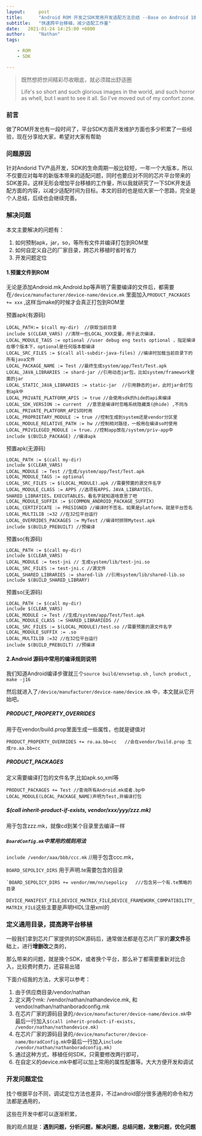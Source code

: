 ```yaml
---
layout:     post
title:      "Android ROM 开发之SDK常用开发适配方法总结 --Base on Android 10.0"
subtitle:   "快速跨平台移植，减少适配工作量"
date:   2021-01-24 14:25:00 +0800
author:     "Nathan"
tags:

    - ROM
    - SDK

---
```


> 既然想把世间精彩尽收眼底，就必须踏出舒适圈
>
> Life's so short and such glorious images in the world, and such horror as whell, but I want to see it all. So I've moved out of my confort zone.



### 前言

做了ROM开发也有一段时间了，平台SDK方面开发维护方面也多少积累了一些经验，现在分享给大家，希望对大家有帮助

### 问题原因

针对Andorid TV产品开发，SDK的生命周期一般比较短，一年一个大版本，所以不仅要应对每年的新版本带来的适配问题，同时也要应对不同的芯片平台带来的SDK差异。这样无形会增加平台移植的工作量，所以我就研究了一下SDK开发适配方面的内容，以减少适配时间为目标。本文的目的也是给大家一个思路，完全是个人总结，后续也会继续完善。

### 解决问题

本文主要解决的问题有：

1. 如何预制apk，jar，so，等所有文件并编译打包到ROM里
3. 如何自定义自己的厂家目录，跨芯片移植时省时省力
4. 开发问题定位

#### 1.预置文件到ROM

无论是添加Android.mk,Android.bp等声明了需要编译的文件后，都需要在`/device/manufacturer/device-name/device.mk` 里面加入`PRODUCT_PACKAGES += xxx` ,这样当make的时候才会真正打包到ROM里

预置apk(有源码)

```
LOCAL_PATH:= $(call my-dir)  //获取当前目录
include $(CLEAR_VARS) //清除一些LOCAL_XXX变量，用于此次编译，
LOCAL_MODULE_TAGS := optional //user debug eng tests optional ，指定编译在哪个版本下，optional是任何版本都编译
LOCAL_SRC_FILES := $(call all-subdir-java-files) //编译时加载当前目录下的所有java文件
LOCAL_PACKAGE_NAME := Test //最终生成system/app/Test/Test.apk
LOCAL_JAVA_LIBRARIES := shard-jar //引用动态jar包，比如system/framework里面的jar
LOCAL_STATIC_JAVA_LIBRARIES := static-jar  //引用静态的jar，此时jar会打包到apk中
LOCAL_PRIVATE_PLATFORM_APIS := true //会使用sdk的hide的api来编译
LOCAL_SDK_VERSION := current  //意思是编译时忽略系统隐藏类(@hide) ,不同与LOCAL_PRIVATE_PLATFORM_APIS同时用
LOCAL_PROPRIETARY_MODULE := true //控制生成到system还是vendor分区里
LOCAL_MODULE_RELATIVE_PATH := hw //控制相对路径，一般用在编译so时使用
LOCAL_PRIVILEGED_MODULE := true，//控制app放在/system/priv-app中
include $(BUILD_PACKAGE) //编译apk
```

预置apk(无源码)

```
LOCAL_PATH := $(call my-dir)
include $(CLEAR_VARS)
LOCAL_MODULE := Test //生成/system/app/Test/Test.apk
LOCAL_MODULE_TAGS := optional 
LOCAL_SRC_FILES := $(LOCAL_MODULE).apk //需要预置的源文件名字
LOCAL_MODULE_CLASS := APPS //选项有APPS，JAVA_LIBRAYIES，SHARED_LIBRAYIES，EXECUTABLES，看名字就知道啥意思了吧
LOCAL_MODULE_SUFFIX := $(COMMON_ANDROID_PACKAGE_SUFFIX) 
LOCAL_CERTIFICATE := PRESIGNED //编译时不签名，如果是platform，就是平台签名
LOCAL_MULTILIB :=32 //在32位平台运行
LOCAL_OVERRIDES_PACKAGES := MyTest //编译时排除Mytest.apk
include $(BUILD_PREBUILT) //预编译
```

预置so(有源码)

```
LOCAL_PATH := $(call my-dir)
include $(CLEAR_VARS)
LOCAL_MODULE := test-jni // 生成system/lib/test-jni.so
LOCAL_SRC_FILES := test-jni.c //源文件
LOCAL_SHARED_LIBRARIES := shared-lib //引用system/lib/shared-lib.so
include $(BUILD_SHARED_LIBRARY)
```

预置so(无源码)

```
LOCAL_PATH := $(call my-dir)
include $(CLEAR_VARS)
LOCAL_MODULE := Test //生成/system/app/Test/Test.apk
LOCAL_MODULE_CLASS := SHARED_LIBRARIEDS // 
LOCAL_SRC_FILES := $(LOCAL_MODULE)/test.so //需要预置的源文件名字
LOCAL_MODULE_SUFFIX := .so 
LOCAL_MULTILIB :=32 //在32位平台运行
include $(BUILD_PREBUILT) //预编译
```

#### 2.Android 源码中常用的编译规则说明

我们知道Android编译步骤就三个`source build/envsetup.sh` , `lunch product` , `make -j16` 

然后就进入了`/device/manufacturer/device-name/device.mk` 中，本文就从它开始吧。

##### **PRODUCT_PROPERTY_OVERRIDES** 

用于在vendor/build.prop里面生成一些属性，也就是键值对

```
PRODUCT_PROPERTY_OVERRIDES += ro.aa.bb=cc   //会在vendor/build.prop 生成ro.aa.bb=cc
```

##### **PRODUCT_PACKAGES**  

定义需要编译打包的文件名字,比如apk.so,xml等

```
PRODUCT_PACKAGES += Test //查询所有Android.mk或者.bp中LOCAL_MODULE(LOCAL_PACKAGE_NAME)声明为Test,并编译打包
```

##### **$(call inherit-product-if-exists, vendor/xxx/yyy/zzz.mk)** 

用于包含zzz.mk，就像cd到某个目录里去编译一样

##### **`BoardConfig.mk`中常用的规则用法**

`include /vendor/aaa/bbb/ccc.mk` //用于包含ccc.mk，

`BOARD_SEPOLICY_DIRS` 用于声明.te需要包含的目录

```
`BOARD_SEPOLICY_DIRS += vendor/mm/nn/sepolicy   ///包含另一个有.te策略的目录
```

`DEVICE_MANIFEST_FILE`,`DEVICE_MATRIX_FILE`,`DEVICE_FRAMEWORK_COMPATIBILITY_MATRIX_FILE`这些主要是声明HIDL注册xml的

### 定义通用目录，提高跨平台移植

一般我们拿到芯片厂家提供的SDK源码后，通常做法都是在芯片厂家的**源文件**基础上，进行**增删改**之类的，

那么带来的问题，就是换个SDK，或者换个平台，那么补丁都需要重新对比合入，比较费时费力，还容易出错

下面介绍我的方法，大家可以参考：

1. 由于供应商目录/vendor/nathan
2. 定义两个mk: /vendor/nathan/nathandevice.mk, 和vendor/nathan/nathanboradconfig.mk
3. 在芯片厂家的源码目录的`/device/manufacturer/device-name/device.mk`中最后一行加入`$(call inherit-product-if-exists,  /vendor/nathan/nathandevice.mk)` 
4. 在芯片厂家的源码目录的`/device/manufacturer/device-name/BoradConfig.mk`中最后一行加入`include /vendor/nathan/nathanboradconfig.mk)` 
5. 通过这种方式，移植任何SDK，只需要修改两行即可，
6. 在自定义的device.mk中都可以加上常用的属性配置等。大大方便开发和调试

### 开发问题定位

找个根据平台不同，调试定位方法也差异，不过android部分很多通用的命令和方法都是通用的，

这些在开发中都可以逐渐积累，

我的观点就是：**遇到问题，分析问题，解决问题，总结问题，发散问题，优化问题**















